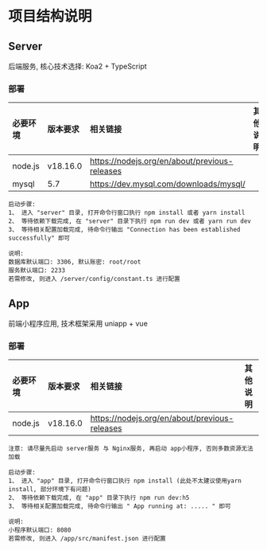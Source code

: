 # 项目结构说明

## Server

后端服务, 核心技术选择: Koa2 + TypeScript

### 部署
| 必要环境    | 版本要求     | 相关链接                                          | 其他说明 |
|:--------|:---------|:----------------------------------------------|:-----|
| node.js | v18.16.0 | https://nodejs.org/en/about/previous-releases |      |
| mysql   | 5.7      | https://dev.mysql.com/downloads/mysql/        |      |

```
启动步骤:
1、 进入 "server" 目录, 打开命令行窗口执行 npm install 或者 yarn install
2、 等待依赖下载完成, 在 "server" 目录下执行 npm run dev 或者 yarn run dev
3、 等待相关配置加载完成, 待命令行输出 "Connection has been established successfully" 即可

说明:
数据库默认端口: 3306, 默认账密: root/root
服务默认端口: 2233
若需修改, 则进入 /server/config/constant.ts 进行配置 
```

## App

前端小程序应用, 技术框架采用 uniapp + vue

### 部署
| 必要环境    | 版本要求     | 相关链接                                          | 其他说明 |
|:--------|:---------|:----------------------------------------------|:-----|
| node.js | v18.16.0 | https://nodejs.org/en/about/previous-releases |      |

```
注意: 请尽量先启动 server服务 与 Nginx服务, 再启动 app小程序, 否则多数资源无法加载

启动步骤:
1、 进入 "app" 目录, 打开命令行窗口执行 npm install (此处不太建议使用yarn install, 部分环境下有问题)
2、 等待依赖下载完成, 在 "app" 目录下执行 npm run dev:h5
3、 等待相关配置加载完成, 待命令行输出 " App running at: ..... " 即可

说明:
小程序默认端口: 8080
若需修改, 则进入 /app/src/manifest.json 进行配置 
```

